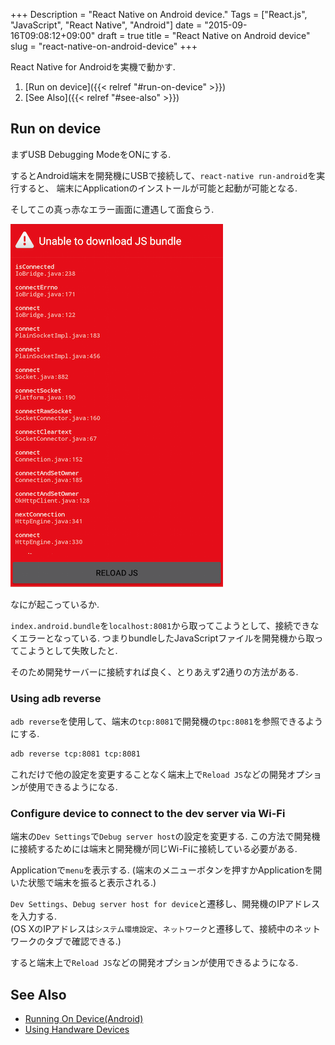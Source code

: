 +++
Description = "React Native on Android device."
Tags = ["React.js", "JavaScript", "React Native", "Android"]
date = "2015-09-16T09:08:12+09:00"
draft = true
title = "React Native on Android device"
slug = "react-native-on-android-device"
+++

React Native for Androidを実機で動かす.

<!--more-->

1. [Run on device]({{< relref "#run-on-device" >}})
1. [See Also]({{< relref "#see-also" >}})


Run on device
---

まずUSB Debugging ModeをONにする.

するとAndroid端末を開発機にUSBで接続して、`react-native run-android`を実行すると、
端末にApplicationのインストールが可能と起動が可能となる.

そしてこの真っ赤なエラー画面に遭遇して面食らう.

![Error on device](/images/20150916/error.png)

なにが起こっているか.

`index.android.bundle`を`localhost:8081`から取ってこようとして、接続できなくエラーとなっている.
つまりbundleしたJavaScriptファイルを開発機から取ってこようとして失敗したと.

そのため開発サーバーに接続すれば良く、とりあえず2通りの方法がある.


### Using adb reverse

`adb reverse`を使用して、端末の`tcp:8081`で開発機の`tpc:8081`を参照できるようにする.

```sh
adb reverse tcp:8081 tcp:8081
```

これだけで他の設定を変更することなく端末上で`Reload JS`などの開発オプションが使用できるようになる.


### Configure device to connect to the dev server via Wi-Fi

端末の`Dev Settings`で`Debug server host`の設定を変更する.
この方法で開発機に接続するためには端末と開発機が同じWi-Fiに接続している必要がある.

Applicationで`menu`を表示する.
(端末のメニューボタンを押すかApplicationを開いた状態で端末を振ると表示される.)

`Dev Settings`、`Debug server host for device`と遷移し、開発機のIPアドレスを入力する.  
(OS XのIPアドレスは`システム環境設定`、`ネットワーク`と遷移して、接続中のネットワークのタブで確認できる.)

すると端末上で`Reload JS`などの開発オプションが使用できるようになる.


See Also
---

- [Running On Device(Android)](http://facebook.github.io/react-native/docs/running-on-device-android.html)
- [Using Handware Devices](http://developer.android.com/tools/device.html)
